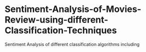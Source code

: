 # Sentiment-Analysis-of-Movies-Review-using-different-Classification-Techniques
Sentiment Analysis of different classification algorithms including 
